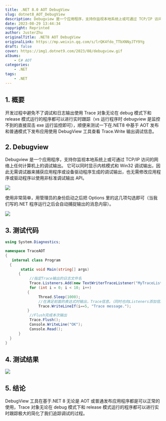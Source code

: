 ```yaml
---
title: .NET 8.0 AOT DebugView
slug: dotnet8_AOT_DebugView
description: Debugview 是一个应用程序，支持你监视本地系统上或可通过 TCP/IP 访问的网络上任何计算机上的调试输出。
date: 2023-08-29 13:44:34
copyright: Reprinted
author: JusterZhu
originalTitle: .NET8 AOT DebugView
originalLink: https://mp.weixin.qq.com/s/lrQK4fdo_TTbXNNyJTY9Yg
draft: false
cover: https://img1.dotnet9.com/2023/08/debugview.gif
albums:
    - C# AOT
categories: 
    - .NET
tags: 
    - .NET
---
```


## 1. 概要

开发过程中避免不了调试和日志输出使用 Trace 对象无论在 debug 模式下和 release 模式运行的程序都可以进行实时跟踪（vs 运行程序时 debugview 是监控不到的直接双击 exe 运行监控即可），顺便来测试一下在.NET8 中基于 AOT 发布和普通模式下发布应用使用 DebugView 工具查看 Trace.Write 输出调试信息。

## 2. Debugview

Debugview 是一个应用程序，支持你监视本地系统上或可通过 TCP/IP 访问的网络上任何计算机上的调试输出。 它可以同时显示内核模式和 Win32 调试输出，因此无需调试器来捕获应用程序或设备驱动程序生成的调试输出，也无需修改应用程序或驱动程序以使用非标准调试输出 API。

![](https://img1.dotnet9.com/2023/08/0501.png)

使用非常简单，用管理员的身份启动之后把 Options 里的这几项勾选即可（当我们写的.NET 程序运行之后会自动捕捉输出的消息内容）。

![](https://img1.dotnet9.com/2023/08/0502.png)

## 3. 测试代码

```csharp
using System.Diagnostics;

namespace TraceAOT
{
   internal class Program
  {
       static void Main(string[] args)
      {
           //指定Trace输出的日志文件名
           Trace.Listeners.Add(new TextWriterTraceListener("MyTraceListeners"));
           for (int i = 0; i < 10; i++)
          {
               Thread.Sleep(1000);
               //在满足前面的表达式时输出，Trace信息。（同时也向Listeners添加信息。）
               Trace.WriteLineIf(i==5, "Trace message.");
          }
           //Flush完成本次输出
           Trace.Flush();
           Console.WriteLine("OK");
           Console.Read();
      }
  }
}
```

## 4. 测试结果

![](https://img1.dotnet9.com/2023/08/0503.png)

## 5. 结论

DebugView 工具在基于.NET 8 无论是 AOT 或普通发布应用程序都是可以正常的使用，Trace 对象无论在 debug 模式下和 release 模式运行的程序都可以进行实时跟踪极大的简化了我们追踪调试的过程。
